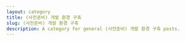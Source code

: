 ```yaml
---
layout: category
title: (사전준비) 개발 환경 구축
slug: (사전준비) 개발 환경 구축
description: A category for general (사전준비) 개발 환경 구축 posts.
---
```


